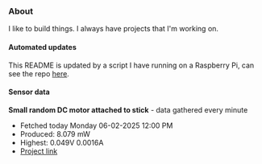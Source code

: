 ### About
I like to build things. I always have projects that I'm working on.

#### Automated updates
This README is updated by a script I have running on a Raspberry Pi, can see the repo [here](https://github.com/jdc-cunningham/raspi-git-repo-updater).

#### Sensor data


**Small random DC motor attached to stick** - data gathered every minute
- Fetched today Monday 06-02-2025 12:00 PM
- Produced: 8.079 mW
- Highest: 0.049V 0.0016A
- [Project link](https://github.com/jdc-cunningham/turbine-raspi)